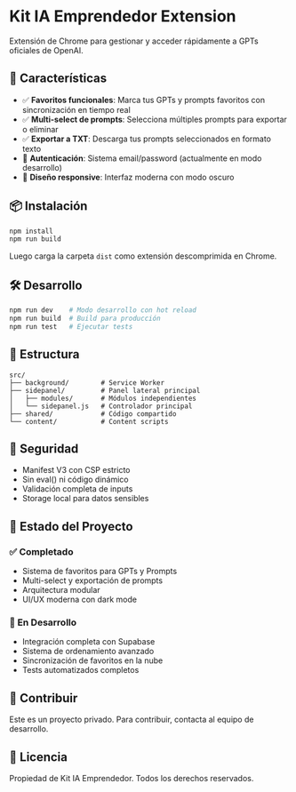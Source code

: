 # Kit IA Emprendedor Extension

Extensión de Chrome para gestionar y acceder rápidamente a GPTs oficiales de OpenAI.

## 🚀 Características

- ✅ **Favoritos funcionales**: Marca tus GPTs y prompts favoritos con sincronización en tiempo real
- ✅ **Multi-select de prompts**: Selecciona múltiples prompts para exportar o eliminar
- ✅ **Exportar a TXT**: Descarga tus prompts seleccionados en formato texto
- 🔧 **Autenticación**: Sistema email/password (actualmente en modo desarrollo)
- 📱 **Diseño responsive**: Interfaz moderna con modo oscuro

## 📦 Instalación

```bash
npm install
npm run build
```

Luego carga la carpeta `dist` como extensión descomprimida en Chrome.

## 🛠️ Desarrollo

```bash
npm run dev    # Modo desarrollo con hot reload
npm run build  # Build para producción
npm run test   # Ejecutar tests
```

## 📁 Estructura

```
src/
├── background/        # Service Worker
├── sidepanel/         # Panel lateral principal
│   ├── modules/       # Módulos independientes
│   └── sidepanel.js   # Controlador principal
├── shared/            # Código compartido
└── content/           # Content scripts
```

## 🔐 Seguridad

- Manifest V3 con CSP estricto
- Sin eval() ni código dinámico
- Validación completa de inputs
- Storage local para datos sensibles

## 📝 Estado del Proyecto

### ✅ Completado
- Sistema de favoritos para GPTs y Prompts
- Multi-select y exportación de prompts
- Arquitectura modular
- UI/UX moderna con dark mode

### 🚧 En Desarrollo
- Integración completa con Supabase
- Sistema de ordenamiento avanzado
- Sincronización de favoritos en la nube
- Tests automatizados completos

## 🤝 Contribuir

Este es un proyecto privado. Para contribuir, contacta al equipo de desarrollo.

## 📄 Licencia

Propiedad de Kit IA Emprendedor. Todos los derechos reservados.